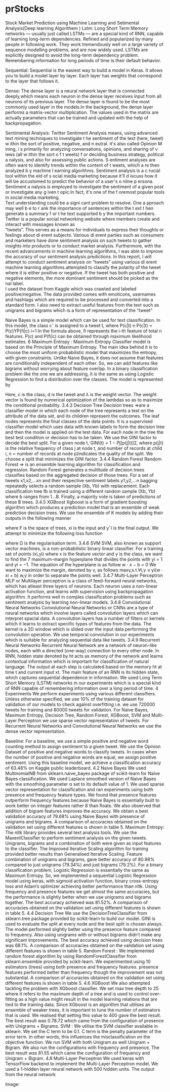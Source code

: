 # prStocks
Stock Market Prediction  using Machine Learning  and  Setimental  Analysis(Deep learning Algorithem )
Lstm:
Long Short Term Memory networks — usually just called LSTMs — are a special kind of RNN, capable of learning long-term dependencies. Refined and popularized by many people in following work. They work tremendously well on a large variety of sequence modelling problems, and are now widely used. LSTMs are explicitly designed to avoid the
long-term dependency problem. Remembering information for long periods of time is their default behavior.

Sequential:
Sequential is the easiest way to build a model in Keras. It allows you to build a model layer by layer. Each layer has weights that correspond to the layer that follows it.

Dense:
The dense layer is a neural network layer that is connected deeply,which means each neuron in the dense layer receives input from all neurons of its previous layer. The dense layer is found to be the most commonly used layer in the models.In the background, the dense layer performs a matrix-vector multiplication. The values used in the matrix are actually parameters that can be trained and updated with the help of backpropagation.

Sentimental  Analysis:
Twitter   Sentiment   Analysis   means,   using   advanced   text   mining   techniques   to   investigate  t he   sentiment   of   the   text   (here,   tweet)  w ithin   the   sort   of   positive,   negative,   and  n eutral.   it's   also   called   Opinion  M ining,  i s   primarily   for   analyzing   conversations,   opinions,   and   sharing   of  v iews   (all  w ithin   the   sort  o f  t weets)  f or   deciding   business   strategy,   political  a nalysis,   and   also   for   assessing   public   actions.  S entiment   analyses   are   often   want   to   identify   trends   within   the   content   of  t weets,   which  a re   then   analyzed  b y   machine  l earning   algorithms.   Sentiment   analysis   is   a  c rucial   tool   within   the   eld   of  s ocial   media   marketing   because   it'll  d iscuss   how   it   will   be   accustomed   to   predict   the   behavior   of   a   user's  o nline  p ersona.   Sentiment  a nalysis   is   employed   to   investigate   the   sentiment   of   a   given   post   or   investigate   any  g iven  t opic.In   fact,   it's   one   of   the  f oremost   popular tools in social media marketing.   
Text   understanding   could   be   a   signi cant   problem   to   resolve.   One  a pproach   may   well  b e   to  r ank   the   importance   of   sentences   within   the  t ext  t hen   generate   a   summary  f or  t he   text   supported  b y   the   important   numbers. 
Twitter is a popular social networking website where members create and interact with messages known as   
“tweets”. This serves as a means for individuals to express their thoughts or feelings about di erent subjects.   Various di erent parties such as consumers and marketers have done sentiment analysis on such tweets to  gather insights into products or to conduct market analysis. Furthermore, with the recent advancements in   machine learning algorithms, I was able to improve the accuracy of our sentiment analysis predictions. In   this report, I will attempt to conduct sentiment analysis on “tweets” using various 	 di erent machine   learning algorithms.attempted to classify the polarity of the tweet where it is either positive or negative. If   the tweet has both positive and negative elements, the more dominant sentiment should be picked as the   nal label.     
I used the dataset from Kaggle 	  which was crawled and labeled positive/negative. The data provided comes   with emoticons, usernames and hashtags which are required to be processed and  converted into a standard   form. I also need to extract useful features from the text such as unigrams and bigrams which is a form of   representation of the “tweet”   

Naive Bayes is a simple model which can be used for text classification. In this model, the class cˆ is assigned to a tweet t, where
 P(c|t) n
P(c|t) ∝ P(c)YP(fi|c)
i=1
In the formula above, fi represents the i-th feature of total n features. P(c) and P(fi|c) can be obtained through maximum likelihood estimates.
6
Maximum Entropy : 
Maximum Entropy Classifier model is based on the Principle of Maximum Entropy. The main idea behind it is to choose the most uniform probabilistic model that maximizes the entropy, with given constraints. Unlike Naive Bayes, it does not assume that features are conditionally independent of each other. So, we can add features like bigrams without worrying about feature overlap. In a binary classification problem like the one we are addressing, it is the same as using Logistic Regression to find a distribution over the classes. The model is represented by
 
Here, c is the class, d is the tweet and λ is the weight vector. The weight vector is found by numerical optimization of the lambdas so as to maximize the conditional probability.
3.4.3	Decision Tree
Decision trees  =>are a classifier model in which each node of the tree represents a test on the attribute of the data set, and its children represent the outcomes. The leaf nodes represents the final classes of the data points. It is a supervised classifier model which uses data with known labels to form the decision tree and then the model is applied on the test data. For each node in the tree the best test condition or decision has to be taken. We use the GINI factor to decide the best split. For a given node t, GINI(t) = 1 − Pj[p(j|t)]2, where p(j|t) is the relative frequency of class j at node t, and  number of records at child i, n = number of records at node p)indicates the quality of the split. We choose a split that minimizes the GINI factor.
3.4.4	Random Forest
Random Forest  => is an ensemble learning algorithm for classification and regression. Random Forest generates a multitude of decision trees classifies based on the aggregated decision of those trees. For a set of tweets x1,x2,...xn and their respective sentiment labels y1,y2,...n bagging repeatedly selects a random sample (Xb, Yb) with replacement. Each classification tree fb is trained using a different random sample (Xb, Yb) where b ranges from 1...B. Finally, a majority vote is taken of predictions of these B trees.
3.4.5	XGBoost
Xgboost is a form of gradient boosting algorithm which produces a prediction model that is an ensemble of weak prediction decision trees. We use the ensemble of K models by adding their outputs in the following manner
 
where F is the space of trees, xi is the input and yˆi is the final output. We attempt to minimize the following loss function
 
where Ω is the regularisation term.
3.4.6	SVM
SVM, also known as support vector machines, is a non-probabilistic binary linear classifier. For a training set of points (xi,yi) where x is the feature vector and y is the class, we want to find the
7
maximum-margin hyperplane that divides the points with yi = 1 and yi = −1. The equation of the hyperplane is as follow
w · x − b = 0
We want to maximize the margin, denoted by γ, as follows
maxγ,s.t.∀i,γ ≤ yi(w · xi + b) w,γ
in order to separate the points well.
3.4.7	Multi-Layer Perceptron
MLP or Multilayer perceptron is a class of feed-forward neural networks, which has atleast three layers of neurons. Each neuron uses a non-linear activation function, and learns with supervision using backpropagation algorithm. It performs well in complex classification problems such as sentiment analysis by learning non-linear models.
3.4.8	Convolutional Neural Networks
Convolutional Neural Networks or CNNs are a type of neural networks which involve layers called convolution layers which can interpret spacial data. A convolution layers has a number of filters or kernels which it learns to extract specific types of features from the data. The kernel is a 2D window which is slided over the input data performing the convolution operation. We use temporal convolution in our experiments which is suitable for analyzing sequential data like tweets.
3.4.9	Recurrent Neural Networks
Recurrent Neural Network are a network of neuron-like nodes, each with a directed (one-way) connection to every other node. In RNN, hidden state denoted by ht acts as memory of the network and learns contextual information which is important for classification of natural language. The output at each step is calculated based on the memory ht at time t and current input xt. The main feature of an RNN is its hidden state, which captures sequential dependence in information. We used Long Term Short Memory (LSTM) networks in our experiments which is a special kind of RNN capable of remembering information over a long period of time.
4	Experiments
We perform experiments using various different classifiers. Unless otherwise specified, we use 10% of the training dataset for validation of our models to check against overfitting i.e. we use 720000 tweets for training and 80000 tweets for validation. For Naive Bayes, Maximum Entropy, Decision Tree, Random Forest, XGBoost, SVM and Multi-Layer Perceptron we use sparse vector representation of tweets. For Recurrent Neural Networks and Convolutional Neural Networks we use the dense vector representation.


Baseline:
For a baseline, we use a simple positive and negative word counting method to assign sentiment to a given tweet. We use the Opinion Dataset of positive and negative words to classify tweets. In cases when the number of positive and negative words are equal, we assign positive sentiment. Using this baseline model, we achieve a classification accuracy of 63.48% on Kaggle public leaderboard.
4.2	Naive Bayes
We used MultinomialNB from sklearn.naive_bayes package of scikit-learn for Naive Bayes classification. We used Laplace smoothed version of Naive Bayes with the smoothing parameter α set to its default value of 1. We used sparse vector representation for classification and ran experiments using both presence and frequency feature types. We found that presence features outperform frequency features because Naive Bayes is essentially built to work better on integer features rather
8
than floats. We also observed that addition of bigram features improves the accuracy. We obtain a best validation accuracy of 79.68% using Naive Bayes with presence of unigrams and bigrams. A comparison of accuracies obtained on the validation set using different features is shown in table
5.
Maximum Entropy: 
The nltk library provides several text analysis tools. We use the MaxentClassifier to perform sentiment analysis on the given tweets. Unigrams, bigrams and a combination of both were given as input features to the classifier. The Improved Iterative Scaling algorithm for training provided better results than Generalised Iterative Scaling. Feature combination of unigrams and bigrams, gave better accuracy of 80.98% compared to just unigrams (79.34%) and just bigrams (79.2%).
For a binary classification problem, Logistic Regression is essentially the same as Maximum Entropy. So, we implemented a sequential Logistic Regression model using keras, with sigmoid activation function, binary cross-entropy loss and Adam’s optimizer achieving better performance than nltk. Using frequency and presence features we get almost the same accuracies, but the performance is slightly better when we use unigrams and bigrams together. The best accuracy achieved was 81.52%. A comparison of accuracies obtained on the validation set using different features is shown in table 5.
4.4	Decision Tree
We use the DecisionTreeClassifier from sklearn.tree package provided by scikit-learn to build our model. GINI is used to evaluate the split at every node and the best split is chosen always. The model performed slightly better using the presence feature compared to frequency. Also using unigrams with or without bigrams didn’t make any significant improvements. The best accuracy achieved using decision trees was 68.1%. A comparison of accuracies obtained on the validation set using different features is shown in table 5.
Random Forest :
We implemented random forest algorithm by using RandomForestClassifier from sklearn.ensemble provided by scikit-learn. We experimented using 10 estimators (trees) using both presence and frequency features. presence features performed better than frequency though the improvement was not substantial. A comparison of accuracies obtained on the validation set using different features is shown in table 5.
4.6	XGBoost
We also attempted tackling the problem with XGboost classifier. We set max tree depth to 25 where it refers to the maximum depth of a tree and is used to control over-fitting as a high value might result in the model learning relations that are tied to the training data. Since XGboost is an algorithm that utilises an ensemble of weaker trees, it is important to tune the number of estimators that is used. We realised that setting this value to 400 gave the best result. The best result was 0.78.72 which came from the configuration of presence with Unigrams + Bigrams.
SVM : 
We utilise the SVM classifier available in sklearn. We set the C term to be 0.1. C term is the penalty parameter of the error term. In other words, this influences the misclassification on the objective function. We run SVM with both Unigram as well Unigram + Bigram. We also run the configurations with frequency and presence. The best result was 81.55 which came the configuration of frequency and Unigram + Bigram.
4.8	Multi-Layer Perceptron
We used keras with TensorFlow backend to implement the Multi-Layer Perceptron model. We used a 1-hidden layer neural network with 500 hidden units. The output from the neural network

Image:


